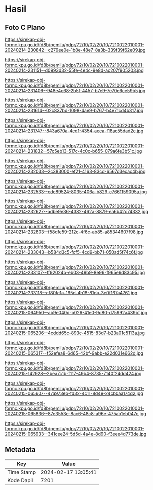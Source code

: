 # Hasil

## Foto C Plano

https://sirekap-obj-formc.kpu.go.id/fd8b/pemilu/pdpr/72/10/02/20/10/7210022010001-20240214-230842--c279ee0e-1b8e-48e7-8a3b-339f39f62e09.jpg

https://sirekap-obj-formc.kpu.go.id/fd8b/pemilu/pdpr/72/10/02/20/10/7210022010001-20240214-231151--d0993d32-55fe-4e4c-9e8d-ac207f905203.jpg

https://sirekap-obj-formc.kpu.go.id/fd8b/pemilu/pdpr/72/10/02/20/10/7210022010001-20240214-231406--948e4c68-2b5f-4457-b7e9-7e70e6ce59b5.jpg

https://sirekap-obj-formc.kpu.go.id/fd8b/pemilu/pdpr/72/10/02/20/10/7210022010001-20240214-231614--02c837bd-1098-4ae9-b767-b4e71cd4b317.jpg

https://sirekap-obj-formc.kpu.go.id/fd8b/pemilu/pdpr/72/10/02/20/10/7210022010001-20240214-231747--843a670a-4ed1-4354-aeea-f18ac55dad2c.jpg

https://sirekap-obj-formc.kpu.go.id/fd8b/pemilu/pdpr/72/10/02/20/10/7210022010001-20240214-231832--57c5eb13-517c-4c0c-b655-079a6fe3b51c.jpg

https://sirekap-obj-formc.kpu.go.id/fd8b/pemilu/pdpr/72/10/02/20/10/7210022010001-20240214-232033--2c383000-ef21-4163-83cd-6567d3ecac4b.jpg

https://sirekap-obj-formc.kpu.go.id/fd8b/pemilu/pdpr/72/10/02/20/10/7210022010001-20240214-232533--cde89524-8035-406a-b829-c7661159095a.jpg

https://sirekap-obj-formc.kpu.go.id/fd8b/pemilu/pdpr/72/10/02/20/10/7210022010001-20240214-232627--adbe9e36-4382-462a-8879-ea6b42c74332.jpg

https://sirekap-obj-formc.kpu.go.id/fd8b/pemilu/pdpr/72/10/02/20/10/7210022010001-20240214-232803--f58dfe59-212c-4f6c-ab85-a85344607f98.jpg

https://sirekap-obj-formc.kpu.go.id/fd8b/pemilu/pdpr/72/10/02/20/10/7210022010001-20240214-233043--b584d3c5-fcf5-4cd9-bb71-050ad5f74c6f.jpg

https://sirekap-obj-formc.kpu.go.id/fd8b/pemilu/pdpr/72/10/02/20/10/7210022010001-20240214-233107--ff92024b-eb03-49b9-8e96-f965e6d83c95.jpg

https://sirekap-obj-formc.kpu.go.id/fd8b/pemilu/pdpr/72/10/02/20/10/7210022010001-20240214-233118--cf80fc1a-165d-4b18-81da-3e0f167a4761.jpg

https://sirekap-obj-formc.kpu.go.id/fd8b/pemilu/pdpr/72/10/02/20/10/7210022010001-20240215-064950--ab9e040d-b026-41e0-9d80-d75992a439bf.jpg

https://sirekap-obj-formc.kpu.go.id/fd8b/pemilu/pdpr/72/10/02/20/10/7210022010001-20240215-065206--4cddd65c-893c-4515-83d7-b23a01c5113a.jpg

https://sirekap-obj-formc.kpu.go.id/fd8b/pemilu/pdpr/72/10/02/20/10/7210022010001-20240215-065317--f52efea8-6d65-42bf-9abb-e22d031e662d.jpg

https://sirekap-obj-formc.kpu.go.id/fd8b/pemilu/pdpr/72/10/02/20/10/7210022010001-20240215-142928--2bea7c1b-f117-49b4-8735-7140f24dd424.jpg

https://sirekap-obj-formc.kpu.go.id/fd8b/pemilu/pdpr/72/10/02/20/10/7210022010001-20240215-065607--47a973eb-fd32-4c11-8d4e-24cb0aa174d2.jpg

https://sirekap-obj-formc.kpu.go.id/fd8b/pemilu/pdpr/72/10/02/20/10/7210022010001-20240215-065836--87e3553e-8ac6-48c8-a96e-475ab1eb047c.jpg

https://sirekap-obj-formc.kpu.go.id/fd8b/pemilu/pdpr/72/10/02/20/10/7210022010001-20240215-065933--341cee24-5d5d-4a4e-8d90-f3eee4d773de.jpg


## Metadata

| Key        | Value               |
| ---------- | ------------------- |
| Time Stamp | 2024-02-17 13:05:41 |
| Kode Dapil | 7201                |



